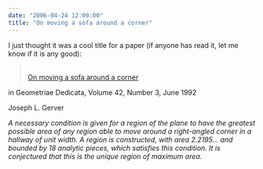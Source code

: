 ```yaml
---
date: "2006-04-24 12:00:00"
title: "On moving a sofa around a corner"
---
```




I just thought it was a cool title for a paper (if anyone has read it, let me know if it is any good):

> <a href="http://www.springerlink.com/(ofjrql553iv4nj45kckkhg45)/app/home/contribution.asp?referrer=parent&#038;backto=issue,3,10;journal,150,277;linkingpublicationresults,1:100269,1"><br/>
On moving a sofa around a corner</a>

in Geometriae Dedicata, Volume 42, Number 3, June 1992

Joseph L. Gerver

<em>A necessary condition is given for a region of the plane to have the greatest possible area of any region able to move around a right-angled corner in a hallway of unit width. A region is constructed, with area 2.2195&hellip; and bounded by 18 analytic pieces, which satisfies this condition. It is conjectured that this is the unique region of maximum area.</em>


